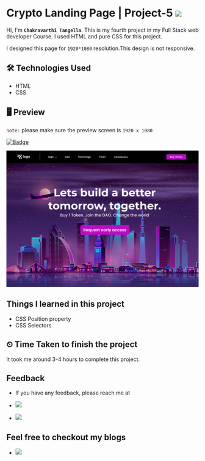 # Crypto Landing Page | Project-5 ![](https://img.shields.io/badge/Technologies-HTML--CSS-blue)

Hi, I'm **`Chakravarthi Tangella`**. This is my fourth project in my Full Stack web developer Course. I used HTML and pure CSS for this project.

I designed this page for `1920*1080` resolution.This design is not responsive.

## 🛠 Technologies Used

- HTML
- CSS

## 🖥 Preview

`note:` please make sure the preview screen is `1920 x 1080`

[![Badge](https://img.shields.io/badge/Project--Link-Website-orange)](https://chakravarthi-crypto-landing-page.netlify.app/)

![](assets/5.png)

## Things I learned in this project

- CSS Position property
- CSS Selectors

## ⏲ Time Taken to finish the project

It took me around 3-4 hours to complete this project.

## Feedback

- If you have any feedback, please reach me at

- [![](https://img.shields.io/badge/LinkedIn-0077B5?style=for-the-badge&logo=linkedin&logoColor=white)](https://www.linkedin.com/in/chakravarthi-tangella/)
- [![](https://img.shields.io/badge/Twitter-1DA1F2?style=for-the-badge&logo=twitter&logoColor=white)](https://twitter.com/Chakravarthi52)

## Feel free to checkout my blogs

- [![](https://img.shields.io/badge/Hashnode-2962FF?style=for-the-badge&logo=hashnode&logoColor=white)](https://chakravarthi.hashnode.dev/)
